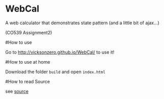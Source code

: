 WebCal
======

A web calculator that demonstrates state pattern (and a little bit of ajax...) 

(CO539 Assignment2)


#How to use

Go to http://vicksonzero.github.io/WebCal/ to use it!

#How to use at home

Download the folder `build` and open `index.html`

#How to read Source

see [source][1]

[1]:https://github.com/vicksonzero/WebCal/tree/master/src
